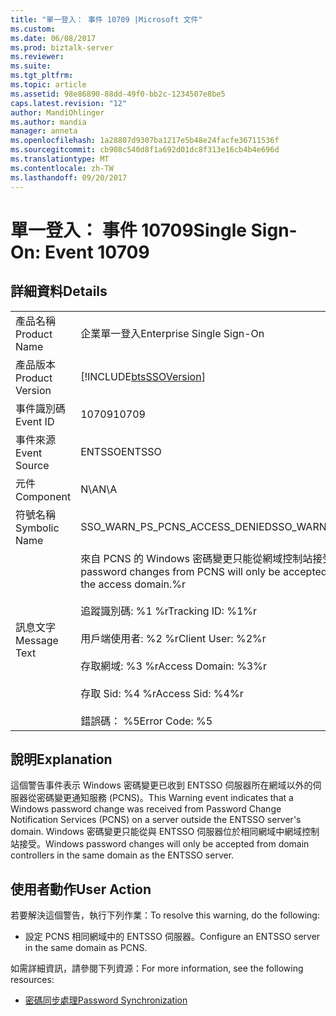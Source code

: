 ```yaml
---
title: "單一登入： 事件 10709 |Microsoft 文件"
ms.custom: 
ms.date: 06/08/2017
ms.prod: biztalk-server
ms.reviewer: 
ms.suite: 
ms.tgt_pltfrm: 
ms.topic: article
ms.assetid: 98e86890-88dd-49f0-bb2c-1234507e8be5
caps.latest.revision: "12"
author: MandiOhlinger
ms.author: mandia
manager: anneta
ms.openlocfilehash: 1a28807d9307ba1217e5b48e24facfe36711536f
ms.sourcegitcommit: cb908c540d8f1a692d01dc8f313e16cb4b4e696d
ms.translationtype: MT
ms.contentlocale: zh-TW
ms.lasthandoff: 09/20/2017
---
```

# <a name="single-sign-on-event-10709"></a><span data-ttu-id="41d6e-102">單一登入： 事件 10709</span><span class="sxs-lookup"><span data-stu-id="41d6e-102">Single Sign-On: Event 10709</span></span>
## <a name="details"></a><span data-ttu-id="41d6e-103">詳細資料</span><span class="sxs-lookup"><span data-stu-id="41d6e-103">Details</span></span>  
  
|||  
|-|-|  
|<span data-ttu-id="41d6e-104">產品名稱</span><span class="sxs-lookup"><span data-stu-id="41d6e-104">Product Name</span></span>|<span data-ttu-id="41d6e-105">企業單一登入</span><span class="sxs-lookup"><span data-stu-id="41d6e-105">Enterprise Single Sign-On</span></span>|  
|<span data-ttu-id="41d6e-106">產品版本</span><span class="sxs-lookup"><span data-stu-id="41d6e-106">Product Version</span></span>|[!INCLUDE[btsSSOVersion](../includes/btsssoversion-md.md)]|  
|<span data-ttu-id="41d6e-107">事件識別碼</span><span class="sxs-lookup"><span data-stu-id="41d6e-107">Event ID</span></span>|<span data-ttu-id="41d6e-108">10709</span><span class="sxs-lookup"><span data-stu-id="41d6e-108">10709</span></span>|  
|<span data-ttu-id="41d6e-109">事件來源</span><span class="sxs-lookup"><span data-stu-id="41d6e-109">Event Source</span></span>|<span data-ttu-id="41d6e-110">ENTSSO</span><span class="sxs-lookup"><span data-stu-id="41d6e-110">ENTSSO</span></span>|  
|<span data-ttu-id="41d6e-111">元件</span><span class="sxs-lookup"><span data-stu-id="41d6e-111">Component</span></span>|<span data-ttu-id="41d6e-112">N\A</span><span class="sxs-lookup"><span data-stu-id="41d6e-112">N\A</span></span>|  
|<span data-ttu-id="41d6e-113">符號名稱</span><span class="sxs-lookup"><span data-stu-id="41d6e-113">Symbolic Name</span></span>|<span data-ttu-id="41d6e-114">SSO_WARN_PS_PCNS_ACCESS_DENIED</span><span class="sxs-lookup"><span data-stu-id="41d6e-114">SSO_WARN_PS_PCNS_ACCESS_DENIED</span></span>|  
|<span data-ttu-id="41d6e-115">訊息文字</span><span class="sxs-lookup"><span data-stu-id="41d6e-115">Message Text</span></span>|<span data-ttu-id="41d6e-116">來自 PCNS 的 Windows 密碼變更只能從網域控制站接受存取 domain.%r 中</span><span class="sxs-lookup"><span data-stu-id="41d6e-116">Windows password changes from PCNS will only be accepted from Domain Controllers in the access domain.%r</span></span><br /><br /> <span data-ttu-id="41d6e-117">追蹤識別碼: %1 %r</span><span class="sxs-lookup"><span data-stu-id="41d6e-117">Tracking ID: %1%r</span></span><br /><br /> <span data-ttu-id="41d6e-118">用戶端使用者: %2 %r</span><span class="sxs-lookup"><span data-stu-id="41d6e-118">Client User: %2%r</span></span><br /><br /> <span data-ttu-id="41d6e-119">存取網域: %3 %r</span><span class="sxs-lookup"><span data-stu-id="41d6e-119">Access Domain: %3%r</span></span><br /><br /> <span data-ttu-id="41d6e-120">存取 Sid: %4 %r</span><span class="sxs-lookup"><span data-stu-id="41d6e-120">Access Sid: %4%r</span></span><br /><br /> <span data-ttu-id="41d6e-121">錯誤碼： %5</span><span class="sxs-lookup"><span data-stu-id="41d6e-121">Error Code: %5</span></span>|  
  
## <a name="explanation"></a><span data-ttu-id="41d6e-122">說明</span><span class="sxs-lookup"><span data-stu-id="41d6e-122">Explanation</span></span>  
 <span data-ttu-id="41d6e-123">這個警告事件表示 Windows 密碼變更已收到 ENTSSO 伺服器所在網域以外的伺服器從密碼變更通知服務 (PCNS)。</span><span class="sxs-lookup"><span data-stu-id="41d6e-123">This Warning event indicates that a Windows password change was received from Password Change Notification Services (PCNS) on a server outside the ENTSSO server's domain.</span></span> <span data-ttu-id="41d6e-124">Windows 密碼變更只能從與 ENTSSO 伺服器位於相同網域中網域控制站接受。</span><span class="sxs-lookup"><span data-stu-id="41d6e-124">Windows password changes will only be accepted from domain controllers in the same domain as the ENTSSO server.</span></span>  
  
## <a name="user-action"></a><span data-ttu-id="41d6e-125">使用者動作</span><span class="sxs-lookup"><span data-stu-id="41d6e-125">User Action</span></span>  
 <span data-ttu-id="41d6e-126">若要解決這個警告，執行下列作業：</span><span class="sxs-lookup"><span data-stu-id="41d6e-126">To resolve this warning, do the following:</span></span>  
  
-   <span data-ttu-id="41d6e-127">設定 PCNS 相同網域中的 ENTSSO 伺服器。</span><span class="sxs-lookup"><span data-stu-id="41d6e-127">Configure an ENTSSO server in the same domain as PCNS.</span></span>  
  
 <span data-ttu-id="41d6e-128">如需詳細資訊，請參閱下列資源：</span><span class="sxs-lookup"><span data-stu-id="41d6e-128">For more information, see the following resources:</span></span>  
  
-   [<span data-ttu-id="41d6e-129">密碼同步處理</span><span class="sxs-lookup"><span data-stu-id="41d6e-129">Password Synchronization</span></span>](../core/password-synchronization2.md)